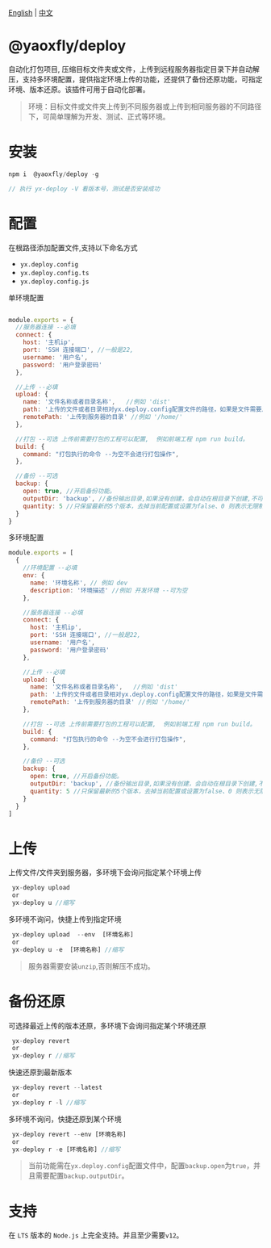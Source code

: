 [English](README.md) | [中文](README-CN.md)

# @yaoxfly/deploy
自动化打包项目, 压缩目标文件夹或文件，上传到远程服务器指定目录下并自动解压，支持多环境配置，提供指定环境上传的功能，还提供了备份还原功能，可指定环境、版本还原。该插件可用于自动化部署。

> 环境：目标文件或文件夹上传到不同服务器或上传到相同服务器的不同路径下，可简单理解为开发、测试、正式等环境。


# 安装
```js
npm i  @yaoxfly/deploy -g

// 执行 yx-deploy -V 看版本号，测试是否安装成功
```

# 配置 
在根路径添加配置文件,支持以下命名方式
+ `yx.deploy.config`
+ `yx.deploy.config.ts`
+ `yx.deploy.config.js`

单环境配置

```js

module.exports = {
  //服务器连接 --必填
  connect: {
    host: '主机ip',
    port: 'SSH 连接端口', //一般是22,  
    username: '用户名',
    password: '用户登录密码'
  },

  //上传 --必填
  upload: {
    name: '文件名称或者目录名称',   //例如 'dist'
    path: '上传的文件或者目录相对yx.deploy.config配置文件的路径，如果是文件需要后缀名', //例如 './dist' 
    remotePath: '上传到服务器的目录' //例如 '/home/'
  },

  //打包 --可选 上传前需要打包的工程可以配置,  例如前端工程 npm run build。
  build: {
    command: "打包执行的命令 --为空不会进行打包操作",
  },

  //备份 --可选
  backup: {
    open: true, //开启备份功能。
    outputDir: 'backup', //备份输出目录,如果没有创建，会自动在根目录下创建,不可创建多级目录。
    quantity: 5 //只保留最新的5个版本，去掉当前配置或设置为false、0 则表示无限制。
  }
}
```


多环境配置

```js 
module.exports = [
  {
    //环境配置 --必填
    env: {
      name: '环境名称', // 例如 dev
      description: '环境描述' //例如 开发环境 --可为空
    },

    //服务器连接 --必填
    connect: {
      host: '主机ip',
      port: 'SSH 连接端口', //一般是22,  
      username: '用户名',
      password: '用户登录密码'
    },

    //上传 --必填
    upload: {
      name: '文件名称或者目录名称',   //例如 'dist'
      path: '上传的文件或者目录相对yx.deploy.config配置文件的路径，如果是文件需要后缀名', //例如 './dist' 
      remotePath: '上传到服务器的目录' //例如 '/home/'
    },

    //打包 --可选 上传前需要打包的工程可以配置,  例如前端工程 npm run build。
    build: {
      command: "打包执行的命令 --为空不会进行打包操作",
    },

    //备份 --可选
    backup: {
      open: true, //开启备份功能。
      outputDir: 'backup', //备份输出目录,如果没有创建，会自动在根目录下创建,不可创建多级目录。
      quantity: 5 //只保留最新的5个版本，去掉当前配置或设置为false、0 则表示无限制。
    }
  }
]
```

# 上传

 上传文件/文件夹到服务器，多环境下会询问指定某个环境上传

```js
 yx-deploy upload 
 or
 yx-deploy u //缩写
```

多环境不询问，快捷上传到指定环境

```js
 yx-deploy upload  --env  [环境名称]
 or
 yx-deploy u -e  [环境名称] //缩写
```

> 服务器需要安装`unzip`,否则解压不成功。


# 备份还原

可选择最近上传的版本还原，多环境下会询问指定某个环境还原

```js
 yx-deploy revert 
 or
 yx-deploy r //缩写
```

快速还原到最新版本

```js
 yx-deploy revert --latest 
 or
 yx-deploy r -l //缩写
```


多环境不询问，快捷还原到某个环境

```js
 yx-deploy revert --env [环境名称]
 or
 yx-deploy r -e [环境名称] //缩写
```


> 当前功能需在`yx.deploy.config`配置文件中，配置`backup.open`为`true`，并且需要配置`backup.outputDir`。


# 支持

 在 `LTS` 版本的 `Node.js` 上完全支持。并且至少需要`v12`。 
